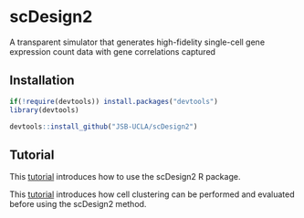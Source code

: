 # scDesign2
A transparent simulator that generates high-fidelity single-cell gene expression count data with gene correlations captured

## Installation
```r
if(!require(devtools)) install.packages("devtools")
library(devtools)

devtools::install_github("JSB-UCLA/scDesign2")
```

## Tutorial
This [tutorial](https://htmlpreview.github.io/?https://github.com/JSB-UCLA/scDesign2/blob/master/vignettes/scDesign2.html) introduces how to use the scDesign2 R package.

This [tutorial](https://htmlpreview.github.io/?https://github.com/JSB-UCLA/scDesign2/blob/master/vignettes/preprocess_clustering.html) introduces how cell clustering can be performed and evaluated before using the scDesign2 method.
